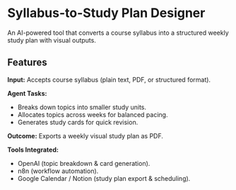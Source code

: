 # Syllabus-to-Study Plan Designer

An AI-powered tool that converts a course syllabus into a structured weekly study plan with visual outputs.

## Features

**Input:** Accepts course syllabus (plain text, PDF, or structured format).

**Agent Tasks:**
- Breaks down topics into smaller study units.
- Allocates topics across weeks for balanced pacing.
- Generates study cards for quick revision.

**Outcome:** Exports a weekly visual study plan as PDF.

**Tools Integrated:**
- OpenAI (topic breakdown & card generation).
- n8n (workflow automation).
- Google Calendar / Notion (study plan export & scheduling).
